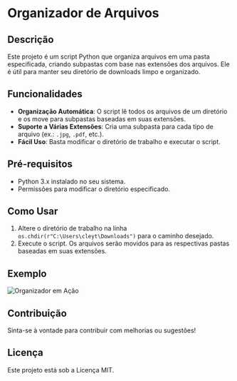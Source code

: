 # Organizador de Arquivos

## Descrição
Este projeto é um script Python que organiza arquivos em uma pasta especificada, criando subpastas com base nas extensões dos arquivos. Ele é útil para manter seu diretório de downloads limpo e organizado.

## Funcionalidades
- **Organização Automática**: O script lê todos os arquivos de um diretório e os move para subpastas baseadas em suas extensões.
- **Suporte a Várias Extensões**: Cria uma subpasta para cada tipo de arquivo (ex.: `.jpg`, `.pdf`, etc.).
- **Fácil Uso**: Basta modificar o diretório de trabalho e executar o script.

## Pré-requisitos
- Python 3.x instalado no seu sistema.
- Permissões para modificar o diretório especificado.

## Como Usar
1. Altere o diretório de trabalho na linha `os.chdir(r"C:\Users\cleyt\Downloads")` para o caminho desejado.
2. Execute o script. Os arquivos serão movidos para as respectivas pastas baseadas em suas extensões.

## Exemplo
![Organizador em Ação](https://youtu.be/lmmvz2QvyOA?si=u8gBsYsjnzyBIPKs)

## Contribuição
Sinta-se à vontade para contribuir com melhorias ou sugestões!

## Licença
Este projeto está sob a Licença MIT.
